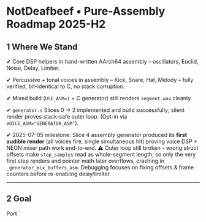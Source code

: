 # NotDeafbeef • Pure-Assembly Roadmap 2025-H2

## 1  Where We Stand

✔ Core DSP helpers in hand-written AArch64 assembly – oscillators, Euclid, Noise, Delay, Limiter.

✔ Percussive + tonal voices in assembly – Kick, Snare, Hat, Melody – fully verified, bit-identical to C, no stack corruption.

✔ Mixed build (`USE_ASM=1` + C generator) still renders `segment.wav` cleanly.

✔ `generator.s` Slices 0 → 2 implemented and build successfully; silent render proves stack-safe outer loop.  (Opt-in via `VOICE_ASM="GENERATOR_ASM"`).

✔ 2025-07-05 milestone: Slice 4 assembly generator produced its **first audible render** (all voices fire, single simultaneous hit) proving voice DSP + NEON mixer path work end-to-end.
⚠ Outer loop still broken – wrong struct offsets make `step_samples` read as whole-segment length, so only the very first step renders and pointer math later overflows, crashing in `_generator_mix_buffers_asm`. Debugging focuses on fixing offsets & frame counters before re-enabling delay/limiter.

---

## 2  Goal

Port `